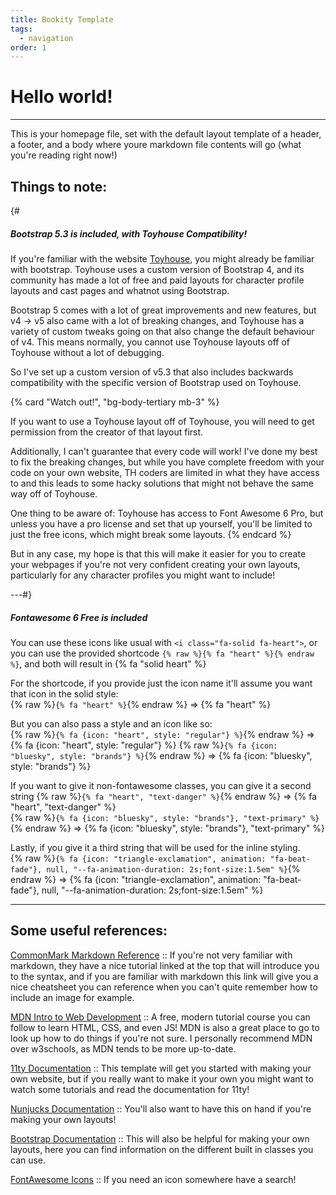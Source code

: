 ```yaml
---
title: Bookity Template
tags:
  - navigation
order: 1
---
```


# Hello world!

---

This is your homepage file, set with the default layout template of a header, a footer, and a body where youre markdown file contents will go (what you're reading right now!)

## Things to note:

{#

##### Bootstrap 5.3 is included, with Toyhouse Compatibility!

If you're familiar with the website [Toyhouse](https://toyhou.se), you might already be familiar with bootstrap. Toyhouse uses a custom version of Bootstrap 4, and its community has made a lot of free and paid layouts for character profile layouts and cast pages and whatnot using Bootstrap.

Bootstrap 5 comes with a lot of great improvements and new features, but v4 -> v5 also came with a lot of breaking changes, and Toyhouse has a variety of custom tweaks going on that also change the default behaviour of v4. This means normally, you cannot use Toyhouse layouts off of Toyhouse without a lot of debugging.

So I've set up a custom version of v5.3 that also includes backwards compatibility with the specific version of Bootstrap used on Toyhouse.

{% card "Watch out!", "bg-body-tertiary mb-3" %}

If you want to use a Toyhouse layout off of Toyhouse, you will need to get permission from the creator of that layout first.

Additionally, I can't guarantee that every code will work! I've done my best to fix the breaking changes, but while you have complete freedom with your code on your own website, TH coders are limited in what they have access to and this leads to some hacky solutions that might not behave the same way off of Toyhouse.

One thing to be aware of: Toyhouse has access to Font Awesome 6 Pro, but unless you have a pro license and set that up yourself, you'll be limited to just the free icons, which might break some layouts.
{% endcard %}

But in any case, my hope is that this will make it easier for you to create your webpages if you're not very confident creating your own layouts, particularly for any character profiles you might want to include!

---#}

##### Fontawesome 6 Free is included

You can use these icons like usual with `<i class="fa-solid fa-heart">`, or you can use the provided shortcode `{% raw %}{% fa "heart" %}{% endraw %}`, and both will result in {% fa "solid heart" %}

For the shortcode, if you provide just the icon name it'll assume you want that icon in the solid style:  
{% raw %}`{% fa "heart" %}`{% endraw %} => {% fa "heart" %}

But you can also pass a style and an icon like so:  
{% raw %}`{% fa {icon: "heart", style: "regular"} %}`{% endraw %} => {% fa {icon: "heart", style: "regular"} %}
{% raw %}`{% fa {icon: "bluesky", style: "brands"} %}`{% endraw %} => {% fa {icon: "bluesky", style: "brands"} %}

If you want to give it non-fontawesome classes, you can give it a second string
{% raw %}`{% fa "heart", "text-danger" %}`{% endraw %} => {% fa "heart", "text-danger" %}  
{% raw %}`{% fa {icon: "bluesky", style: "brands"}, "text-primary" %}`{% endraw %} => {% fa {icon: "bluesky", style: "brands"}, "text-primary" %}

Lastly, if you give it a third string that will be used for the inline styling.  
{% raw %}`{% fa {icon: "triangle-exclamation", animation: "fa-beat-fade"}, null, "--fa-animation-duration: 2s;font-size:1.5em" %}`{% endraw %} => {% fa {icon: "triangle-exclamation", animation: "fa-beat-fade"}, null, "--fa-animation-duration: 2s;font-size:1.5em" %}

---

## Some useful references:

[CommonMark Markdown Reference](https://commonmark.org/help/) :: If you're not very familiar with markdown, they have a nice tutorial linked at the top that will introduce you to the syntax, and if you are familiar with markdown this link will give you a nice cheatsheet you can reference when you can't quite remember how to include an image for example.

[MDN Intro to Web Development](https://developer.mozilla.org/en-US/docs/Learn_web_development) :: A free, modern tutorial course you can follow to learn HTML, CSS, and even JS! MDN is also a great place to go to look up how to do things if you're not sure. I personally recommend MDN over w3schools, as MDN tends to be more up-to-date.

[11ty Documentation](https://www.11ty.dev/) :: This template will get you started with making your own website, but if you really want to make it your own you might want to watch some tutorials and read the documentation for 11ty!

[Nunjucks Documentation](https://mozilla.github.io/nunjucks/templating.html) :: You'll also want to have this on hand if you're making your own layouts!

[Bootstrap Documentation](https://getbootstrap.com/docs/5.3/getting-started/introduction/) :: This will also be helpful for making your own layouts, here you can find information on the different built in classes you can use.

[FontAwesome Icons](https://fontawesome.com/search) :: If you need an icon somewhere have a search!
